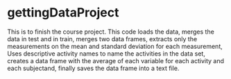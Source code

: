 # gettingDataProject
This is to finish the course project.
This code loads the data, merges the data in test and in train, merges two data frames, extracts only the measurements on the mean and standard deviation 
for each measurement, Uses descriptive activity names to name the activities in the data set, creates a data frame with the average of each variable for 
each activity and each subjectand, finally saves the data frame into a text file.
